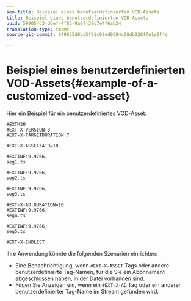 ```yaml
---
seo-title: Beispiel eines benutzerdefinierten VOD-Assets
title: Beispiel eines benutzerdefinierten VOD-Assets
uuid: 599054c3-d6ef-4f85-9a0f-39c7e4f6ab24
translation-type: tm+mt
source-git-commit: 040655d8ba5f91c98ed0584c08db226ffe1e0f4e

---
```



# Beispiel eines benutzerdefinierten VOD-Assets{#example-of-a-customized-vod-asset}

Hier ein Beispiel für ein benutzerdefiniertes VOD-Asset:

```
#EXTM3U
#EXT-X-VERSION:3
#EXT-X-TARGETDURATION:7
 
#EXT-X-ASSET:AID=10
 
#EXTINF:9.9766,
seg1.ts
 
#EXTINF:9.9766,
seg2.ts
 
#EXTINF:9.9766,
seg3.ts
 
#EXT-X-AD:DURATION=10
#EXTINF:9.9766,
seg4.ts
 
#EXTINF:9.9766,
seg5.ts
 
#EXT-X-ENDLIST
```

Ihre Anwendung könnte die folgenden Szenarien einrichten:

* Eine Benachrichtigung, wenn `#EXT-X-ASSET` Tags oder andere benutzerdefinierte Tag-Namen, für die Sie ein Abonnement abgeschlossen haben, in der Datei vorhanden sind.
* Fügen Sie Anzeigen ein, wenn ein `#EXT-X-AD` Tag oder ein anderer benutzerdefinierter Tag-Name im Stream gefunden wird.

